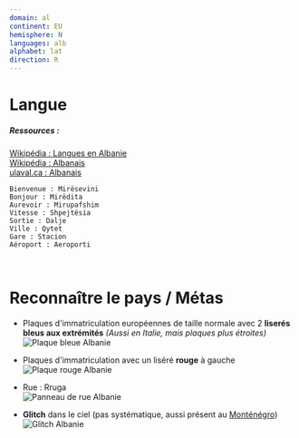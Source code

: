 ```yaml
---
domain: al
continent: EU
hemisphere: N
languages: alb
alphabet: lat
direction: R
---
```


# Langue

##### Ressources :
[Wikipédia : Langues en Albanie](https://fr.wikipedia.org/wiki/Langues_en_Albanie)  
[Wikipédia : Albanais](https://fr.wikipedia.org/wiki/Albanais)  
[ulaval.ca : Albanais](http://www.axl.cefan.ulaval.ca/monde/langue_albanaise.htm)

```
Bienvenue : Mirësevini
Bonjour : Mirëdita
Aurevoir : Mirupafshim
Vitesse : Shpejtësia
Sortie : Dalje
Ville : Qytet
Gare : Stacion
Aéroport : Aeroporti
```

<br/>

# Reconnaître le pays / Métas

- Plaques d'immatriculation européennes de taille normale avec 2 **liserés bleus aux extrémités** 
  _(Aussi en Italie, mais plaques plus étroites)_  
  ![Plaque bleue Albanie](/images/countries/al/plaque_bleue.png)

- Plaques d'immatriculation avec un liséré **rouge** à gauche  
  ![Plaque rouge Albanie](/images/countries/al/plaque_rouge.png)

- Rue : Rruga  
  ![Panneau de rue Albanie](/images/countries/al/panneau.png)

- **Glitch** dans le ciel (pas systématique, aussi présent au [Monténégro](/flag/me))  
  ![Glitch Albanie](/images/countries/al/glitch.png)
